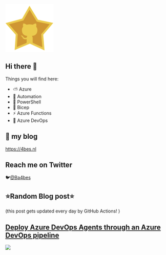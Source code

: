 ![Github Star](Assets/github-stars-logo_Color.png)

## Hi there 👋

Things you will find here:
- ⛅ Azure
- 🚗 Automation
- 🐚 PowerShell
- 💪 Bicep
- ⚡ Azure Functions
- 🚀 Azure DevOps


## 📝 my blog
<https://4bes.nl>

## Reach me on Twitter
🐦[@Ba4bes](https://twitter.com/Ba4bes)

<!---
- 🔭 I’m currently working on ...
- 🌱 I’m currently learning ...
- 👯 I’m looking to collaborate on ...
- 🤔 I’m looking for help with ...
- 💬 Ask me about ...
- 📫 How to reach me: ...
- 😄 Pronouns: ...
- ⚡ Fun fact: I have a standard poodle 🐩

-->

## ⭐Random Blog post⭐

(this post gets updated every day by GitHub Actions! )

<!-- Link -->
## [Deploy Azure DevOps Agents through an Azure DevOps pipeline](https://4bes.nl/2019/09/30/deploy-azure-devops-agents-through-an-azure-devops-pipeline/)

<a href="https://4bes.nl/2019/09/30/deploy-azure-devops-agents-through-an-azure-devops-pipeline/"><img src="https://4bes.nl/2018/10/16/script-download-and-install-powershell-core/" height="250px"></a>

